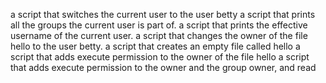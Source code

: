  a script that switches the current user to the user betty
a script that prints all the groups the current user is part of.
a script that prints the effective username of the current user.
a script that changes the owner of the file hello to the user betty.
a script that creates an empty file called hello
 a script that adds execute permission to the owner of the file hello
 a script that adds execute permission to the owner and the group owner, and read
